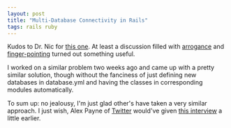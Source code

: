 ```yaml
---
layout: post
title: "Multi-Database Connectivity in Rails"
tags: rails ruby
---
```

Kudos to Dr. Nic for <a href="http://drnicwilliams.com/2007/04/12/magic-multi-connections-a-facility-in-rails-to-talk-to-more-than-one-database-at-a-time/">this one</a>. At least a discussion filled with <a href="http://www.loudthinking.com/arc/000610.html">arrogance</a> and <a href="http://www.loudthinking.com/arc/000608.html">finger-pointing</a> turned out something useful.

I worked on a similar problem two weeks ago and came up with a pretty similar solution, though without the fanciness of just defining new databases in database.yml and having the classes in corresponding modules automatically.

To sum up: no jealousy, I'm just glad other's have taken a very similar approach. I just wish, Alex Payne of <a href="http://www.twitter.com">Twitter</a> would've given <a href="http://www.radicalbehavior.com/5-question-interview-with-twitter-developer-alex-payne/">this interview</a> a little earlier.